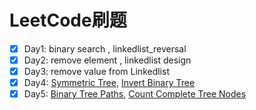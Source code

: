 # LeetCode刷题

- [x] Day1: binary search , linkedlist_reversal
- [x] Day2: remove element , linkedlist design
- [x] Day3: remove value from Linkedlist
- [x] Day4: [Symmetric Tree](https://leetcode.cn/problems/symmetric-tree/), [Invert Binary Tree](https://leetcode.cn/problems/invert-binary-tree/)
- [x] Day5: [Binary Tree Paths](https://leetcode.cn/problems/binary-tree-paths/), [Count Complete Tree Nodes](https://leetcode.cn/problems/count-complete-tree-nodes/)